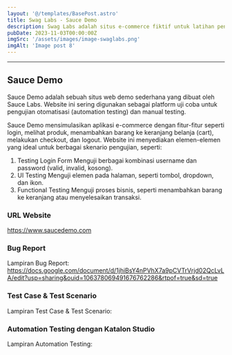 ```yaml
---
layout: '@/templates/BasePost.astro'
title: Swag Labs - Sauce Demo
description: Swag Labs adalah situs e-commerce fiktif untuk latihan pengujian aplikasi, digunakan untuk mengasah keterampilan QA dalam otomatisasi dan pengujian fungsionalitas web.
pubDate: 2023-11-03T00:00:00Z
imgSrc: '/assets/images/image-swaglabs.png'
imgAlt: 'Image post 8'
---
```


---

## Sauce Demo 
Sauce Demo adalah sebuah situs web demo sederhana yang dibuat oleh Sauce Labs. Website ini sering digunakan sebagai platform uji coba untuk pengujian otomatisasi (automation testing) dan manual testing.

Sauce Demo mensimulasikan aplikasi e-commerce dengan fitur-fitur seperti login, melihat produk, menambahkan barang ke keranjang belanja (cart), melakukan checkout, dan logout. Website ini menyediakan elemen-elemen yang ideal untuk berbagai skenario pengujian, seperti:

1. Testing Login Form
Menguji berbagai kombinasi username dan password (valid, invalid, kosong).
2. UI Testing
Menguji elemen pada halaman, seperti tombol, dropdown, dan ikon.
3. Functional Testing
Menguji proses bisnis, seperti menambahkan barang ke keranjang atau menyelesaikan transaksi.

### URL Website
https://www.saucedemo.com

### Bug Report
Lampiran Bug Report:
https://docs.google.com/document/d/1jhiBsY4nPVhX7a9pCVTrVrjd02QcLvLA/edit?usp=sharing&ouid=106378069491676762286&rtpof=true&sd=true

### Test Case & Test Scenario
Lampiran Test Case & Test Scenario:

### Automation Testing dengan Katalon Studio
Lampiran Automation Testing:

